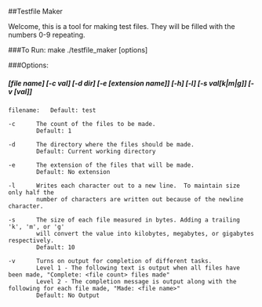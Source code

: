 ##Testfile Maker

Welcome, this is a tool for making test files.  They will be filled with the numbers 0-9 repeating.

###To Run:
	make
	./testfile_maker [options]

###Options:
#####	[file name] [-c val] [-d dir] [-e [extension name]] [-h] [-l] [-s val[k|m|g]] [-v [val]]

	filename:	Default: test

	-c		The count of the files to be made.
			Default: 1

    -d      The directory where the files should be made.
            Default: Current working directory

	-e		The extension of the files that will be made.
			Default: No extension

	-l		Writes each character out to a new line.  To maintain size only half the
			number of characters are written out because of the newline character.

	-s		The size of each file measured in bytes. Adding a trailing 'k', 'm', or 'g'
			will convert the value into kilobytes, megabytes, or gigabytes respectively.
			Default: 10

    -v      Turns on output for completion of different tasks.
            Level 1 - The following text is output when all files have been made, "Complete: <file count> files made"
            Level 2 - The completion message is output along with the following for each file made, "Made: <file name>"
            Default: No Output
